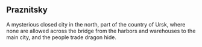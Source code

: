 ## Praznitsky

A mysterious closed city in the north, part of the country of Ursk, where none are allowed across the bridge from the harbors and warehouses to the main city, and the people trade dragon hide.


